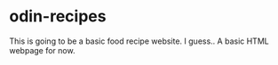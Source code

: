 # odin-recipes
This is going to be a basic food recipe website. I guess..
A basic HTML webpage for now.